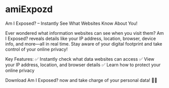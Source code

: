 # amiExpozd
Am I Exposed? – Instantly See What Websites Know About You!

Ever wondered what information websites can see when you visit them? Am I Exposed? reveals details like your IP address, location, browser, device info, and more—all in real time. Stay aware of your digital footprint and take control of your online privacy!

Key Features:
✅ Instantly check what data websites can access
✅ View your IP address, location, and browser details
✅ Learn how to protect your online privacy

Download Am I Exposed? now and take charge of your personal data! 🔐🚀
